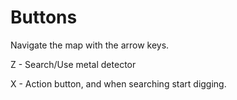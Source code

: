 # Buttons
Navigate the map with the arrow keys.

Z - Search/Use metal detector

X - Action button, and when searching start digging.
